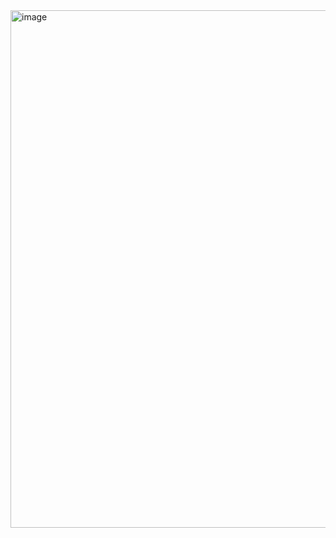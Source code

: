 <img width="1574" height="828" alt="image" src="https://github.com/user-attachments/assets/7ab31588-c6a4-4676-847c-bab1aca27e77" />
